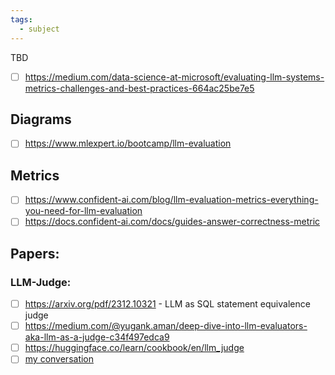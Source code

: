 ```yaml
---
tags:
  - subject
---
```


TBD

- [ ] https://medium.com/data-science-at-microsoft/evaluating-llm-systems-metrics-challenges-and-best-practices-664ac25be7e5
## Diagrams
- [ ] https://www.mlexpert.io/bootcamp/llm-evaluation

## Metrics
- [ ] https://www.confident-ai.com/blog/llm-evaluation-metrics-everything-you-need-for-llm-evaluation
- [ ] https://docs.confident-ai.com/docs/guides-answer-correctness-metric

## Papers:
### LLM-Judge:
- [ ] https://arxiv.org/pdf/2312.10321 - LLM as SQL statement equivalence judge
- [ ] https://medium.com/@yugank.aman/deep-dive-into-llm-evaluators-aka-llm-as-a-judge-c34f497edca9
- [ ] https://huggingface.co/learn/cookbook/en/llm_judge
- [ ] [my conversation](https://chatgpt.com/share/671e0647-77a8-8010-b44d-5ad37291d5c0)